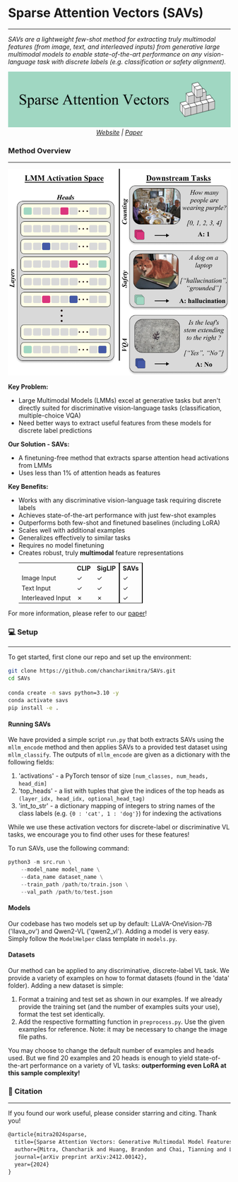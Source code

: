# Sparse Attention Vectors (SAVs)
---
*SAVs are a lightweight few-shot method for extracting truly multimodal features (from image, text, and interleaved inputs) from generative large multimodal models to enable state-of-the-art performance on any vision-language task with discrete labels (e.g. classification or safety alignment).*


<p align="center">
  <img src="images/SAVs_banner.png" alt="SAVs Banner"/>
  <br>
  <em><a href="https://chancharikmitra.github.io/SAVs_website/">Website</a> | <a href="https://arxiv.org/abs/2412.00142">Paper</a></em>  
</p>


### Method Overview
---
<p align="center">
  <img src=images/teaser.png />
</p>


**Key Problem:**
- Large Multimodal Models (LMMs) excel at generative tasks but aren't directly suited for discriminative vision-language tasks (classification, multiple-choice VQA)
- Need better ways to extract useful features from these models for discrete label predictions

**Our Solution - SAVs:**
- A finetuning-free method that extracts sparse attention head activations from LMMs
- Uses less than 1% of attention heads as features

**Key Benefits:**
- Works with any discriminative vision-language task requiring discrete labels
- Achieves state-of-the-art performance with just few-shot examples
- Outperforms both few-shot and finetuned baselines (including LoRA)
- Scales well with additional examples
- Generalizes effectively to similar tasks
- Requires no model finetuning
- Creates robust, truly **multimodal** feature representations
  <p align="center">
    <table>
      <tr>
       <th></th>
       <th>CLIP</th>
       <th>SigLIP</th>
       <th style="border-left: 2px solid black; border-right: 2px solid black;"><b>SAVs</b></th>
      </tr>
      <tr>
       <td>Image Input</td>
       <td>✓</td>
       <td>✓</td>
       <td style="border-left: 2px solid black; border-right: 2px solid black;">✓</td>
      </tr>
      <tr>
       <td>Text Input</td>
       <td>✓</td>
       <td>✓</td>
       <td style="border-left: 2px solid black; border-right: 2px solid black;">✓</td>
      </tr>
      <tr>
       <td>Interleaved Input</td>
       <td>✗</td>
       <td>✗</td>
       <td style="border-left: 2px solid black; border-right: 2px solid black;">✓</td>
      </tr>
    </table>
  </p>

For more information, please refer to our [paper](https://arxiv.org/abs/2412.00142)!

### 💻 Setup
---
To get started, first clone our repo and set up the environment:

```bash
git clone https://github.com/chancharikmitra/SAVs.git
cd SAVs

conda create -n savs python=3.10 -y
conda activate savs
pip install -e .
```

#### Running SAVs

We have provided a simple script `run.py` that both extracts SAVs using the `mllm_encode` method and then applies SAVs to a provided test dataset using `mllm_classify`. The outputs of `mllm_encode` are given as a dictionary with the following fields:

1. 'activations' - a PyTorch tensor of size `[num_classes, num_heads, head_dim]`
2. 'top_heads' - a list with tuples that give the indices of the top heads as `(layer_idx, head_idx, optional_head_tag)`
3. 'int_to_str' - a dictionary mapping of integers to string names of the class labels (e.g. `{0 : 'cat', 1 : 'dog'}`) for indexing the activations

While we use these activation vectors for discrete-label or discriminative VL tasks, we encourage you to find other uses for these features!

To run SAVs, use the following command:

```python 
python3 -m src.run \
    --model_name model_name \
    --data_name dataset_name \
    --train_path /path/to/train.json \
    --val_path /path/to/test.json
```

#### Models
Our codebase has two models set up by default: LLaVA-OneVision-7B ('llava_ov') and Qwen2-VL ('qwen2_vl'). Adding a model is very easy. Simply follow the `ModelHelper` class template in `models.py`.

#### Datasets
Our method can be applied to any discriminative, discrete-label VL task. We provide a variety of examples on how to format datasets (found in the 'data' folder). Adding a new dataset is simple:

1. Format a training and test set as shown in our examples. If we already provide the training set (and the number of examples suits your use), format the test set identically.
2. Add the respective formatting function in `preprocess.py`. Use the given examples for reference. Note: it may be necessary to change the image file paths.

You may choose to change the default number of examples and heads used. But we find 20 examples and 20 heads is enough to yield state-of-the-art performance on a variety of VL tasks: **outperforming even LoRA at this sample complexity!**

### 📝 Citation
---
If you found our work useful, please consider starring and citing. Thank you!
```latex
@article{mitra2024sparse,
  title={Sparse Attention Vectors: Generative Multimodal Model Features Are Discriminative Vision-Language Classifiers},
  author={Mitra, Chancharik and Huang, Brandon and Chai, Tianning and Lin, Zhiqiu and Arbelle, Assaf and Feris, Rogerio and Karlinsky, Leonid and Darrell, Trevor and Ramanan, Deva and Herzig, Roei},
  journal={arXiv preprint arXiv:2412.00142},
  year={2024}
}
```
